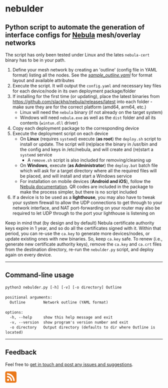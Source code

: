 # nebulder

## Python script to automate the generation of interface configs for [Nebula](https://nebula.defined.net/docs) mesh/overlay networks

The script has only been tested under Linux and the lates `nebula-cert` binary has to be in your path.

1. Define your mesh network by creating an 'outline' (config file in YAML format) listing all the nodes. See the [*sample_outline.yaml*](https://github.com/erykjj/nebulder/blob/main/res/sample_outline.yaml) for format layout and available attributes
2. Execute the script. It will output the `config.yaml` and necessary key files for each device/node in its own deployment package/folder
3. If installing for the first time (or updating), place the latest binaries from https://github.com/slackhq/nebula/releases/latest into each folder - make sure they are for the correct platform (amd64, arm64, etc.)
    - Linux will need the `nebula` binary (if not already on the target system)
    - Windows will need `nebula.exe` as well as the `dist` folder and all its contents (`wintun.dll` driver)
4. Copy each deployment package to the corresponding device
5. Execute the deployment script on each device
    - On **Linux** (requires `systemd`) execute (**as root**) the `deploy.sh` script to install or update. The script will (re)place the binary in /usr/bin and the config and keys in /etc/nebula, and will create and (re)start a `systemd` service
      - A `remove.sh` script is also included for removing/cleaning up
    - On **Windows**, execute (**as Administrator**) the `deploy.bat` batch file which will ask for a target directory where all the required files will be placed, and will install and start a Windows service
    - For installation on mobile devices (**Android and iOS**), follow the [Nebula documentation](https://nebula.defined.net/docs/guides/quick-start/). QR codes are included in the package to make the process simpler, but there is no script included
6. If a device is to be used as a **lighthouse**, you may also have to tweak your system firewall to allow the UDP connections to get through to your network interface, and NAT port-forwarding on your router may also be required to let UDP through to the port your lighthouse is listening on

Keep in mind that (by design and by default) Nebula certificate authority keys expire in 1 year, and so do all the certificates signed with it. Within that period, you can re-use the `ca.key` to generate more devices/nodes, or update existing ones with new binaries. So, keep `ca.key` safe. To renew (i.e., generate new certificate authority keys), remove the `ca.key` and `ca.crt` files from the destination directory, re-run the `nebulder.py` script, and deploy again on every device. 

____
## Command-line usage
```
python3 nebulder.py [-h] [-v] [-o directory] Outline

positional arguments:
  Outline        Network outline (YAML format)

options:
  -h, --help     show this help message and exit
  -v, --version  show program's version number and exit
  -o directory   Output directory (defaults to dir where Outline is located)
```
____
## Feedback

Feel free to [get in touch and post any issues and suggestions](https://github.com/erykjj/nebulder/issues).

[![RSS of releases](res/rss-36.png)](https://github.com/erykjj/nebulder/releases.atom)
